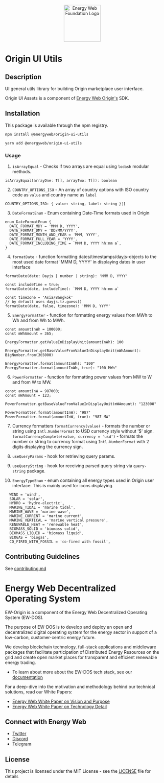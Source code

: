 <p align="center">
  <a href="https://www.energyweb.org" target="blank"><img src="../../../../../docs/images/EW.png" width="120" alt="Energy Web Foundation Logo" /></a>
</p>

# Origin UI Utils

## Description

UI general utils library for building Origin marketplace user interface.

Origin UI Assets is a component of [Energy Web Origin's](https://energy-web-foundation-origin.readthedocs-hosted.com/en/latest/) SDK.

## Installation

This package is available through the npm registry.

```sh
npm install @energyweb/origin-ui-utils
```

```sh
yarn add @energyweb/origin-ui-utils
```

### Usage

1. `isArrayEqual` - Checks if two arrays are equal using `lodash` modular methods.

```
isArrayEqual(arrayOne: T[], arrayTwo: T[]): boolean
```

2. `COUNTRY_OPTIONS_ISO` - An array of country options with ISO country code as `value` and country name as `label`

```
COUNTRY_OPTIONS_ISO: { value: string, label: string }[]
```

3. `DateFormatEnum` - Enum containing Date-Time formats used in Origin

```
enum DateFormatEnum {
  DATE_FORMAT_MDY = 'MMM D, YYYY',
  DATE_FORMAT_DMY = 'DD/MM/YYYY',
  DATE_FORMAT_MONTH_AND_YEAR = 'MMM, YYYY',
  DATE_FORMAT_FULL_YEAR = 'YYYY',
  DATE_FORMAT_INCLUDING_TIME = `MMM D, YYYY hh:mm a`,
}
```

4. `formatDate` - function formatting dates/timestamps/dayjs-objects to the most used date format 'MMM D, YYYY' in displaying dates in user interface

```
formatDate(date: Dayjs | number | string): 'MMM D, YYYY'

const includeTime = true;
formatDate(date, includeTime): `MMM D, YYYY hh:mm a`

const timezone = 'Asia/Bangkok'
// by default uses dayjs.tz.guess()
formatDate(date, false, timezone): 'MMM D, YYYY'
```

5. `EnergyFormatter` - function for formatting energy values from MWh to Wh and from Wh to MWh.

```
const amountInWh = 100000;
const mWhAmount = 365;

EnergyFormatter.getValueInDisplayUnit(amountInWh): 100

EnergyFormatter.getBaseValueFromValueInDisplayUnit(mWhAmount): BigNumber.from(365000)

EnergyFormatter.format(amountInWh): "100"
EnergyFormatter.format(amountInWh, true): "100 MWh"
```

6. `PowerFormatter` - function for formatting power values from MW to W and from W to MW.

```
const amountInW = 987000;
const mWAmount = 123;

PowerFormatter.getBaseValueFromValueInDisplayUnit(mWAmount): "123000"

PowerFormatter.format(amountInW): "987"
PowerFormatter.format(amountInW, true): "987 MW"
```

7. Currency formatters
   `formatCurrency(value)` - formats the number or string using `Intl.NumberFormat` to USD currency style without '$' sign.
   `formatCurrencyComplete(value, currency = 'usd')` - formats the number or string to currency format using `Intl.NumberFormat` with 2 digits displaying the currency sign.

8. `useQueryParams` - hook for retrieving query params.

9. `useQueryString` - hook for receiving parsed query string via `query-string` package.

10. `EnergyTypeEnum` - enum containing all energy types used in Origin user interface. This is mainly used for icons displaying.

```
  WIND = 'wind',
  SOLAR = 'solar',
  HYDRO = 'hydro-electric',
  MARINE_TIDAL = 'marine tidal',
  MARINE_WAVE = 'marine wave',
  MARINE_CURRENT = 'marine current',
  MARINE_VERTICAL = 'marine vertical pressure',
  RENEWABLE_HEAT = 'renewable heat',
  BIOMASS_SOLID = 'biomass solid',
  BIOMASS_LIQUID = 'biomass liquid',
  BIOGAS = 'biogas',
  CO_FIRED_WITH_FOSSIL = 'co-fired with fossil',
```

## Contributing Guidelines

See [contributing.md](../../../../../contributing.md)

# Energy Web Decentralized Operating System

EW-Origin is a component of the Energy Web Decentralized Operating System (EW-DOS).

The purpose of EW-DOS is to develop and deploy an open and decentralized digital operating system for the energy sector in support of a low-carbon, customer-centric energy future.

We develop blockchain technology, full-stack applications and middleware packages that facilitate participation of Distributed Energy Resources on the grid and create open market places for transparent and efficient renewable energy trading.

- To learn about more about the EW-DOS tech stack, see our [documentation](https://app.gitbook.com/@energy-web-foundation/s/energy-web/)

For a deep-dive into the motivation and methodology behind our technical solutions, read our White Papers:

- [Energy Web White Paper on Vision and Purpose](https://www.energyweb.org/reports/EWDOS-Vision-Purpose/)
- [Energy Web White Paper on Technology Detail](https://www.energyweb.org/wp-content/uploads/2020/06/EnergyWeb-EWDOS-PART2-TechnologyDetail-202006-vFinal.pdf)

## Connect with Energy Web

- [Twitter](https://twitter.com/energywebx)
- [Discord](https://discord.com/channels/706103009205288990/843970822254362664)
- [Telegram](https://t.me/energyweb)

## License

This project is licensed under the MIT License - see the [LICENSE](LICENSE) file for details
